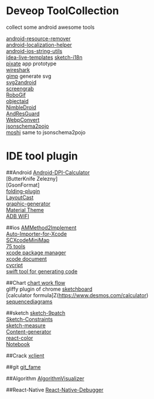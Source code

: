 # Deveop ToolCollection
collect some android awesome tools  

[android-resource-remover](https://github.com/KeepSafe/android-resource-remover)  
[android-localization-helper](https://github.com/jordanjoz1/android-localization-helper)  
[android-ios-string-utils](https://github.com/ratana/android-ios-string-utils)  
[idea-live-templates](https://github.com/keyboardsurfer/idea-live-templates)
[sketch-i18n](https://github.com/realaboo/sketch-i18n)  
[pixate](http://www.pixate.com/) app prototype  
[wireshark](https://www.wireshark.org/)  
[gimp](http://www.gimp.org/downloads/) generate svg  
[svg2android](https://github.com/inloop/svg2android)  
[screengrab](https://github.com/fastlane/screengrab)  
[RoboGif](https://github.com/izacus/RoboGif)  
[objectaid](http://www.objectaid.com/download)  
[NimbleDroid](https://nimbledroid.com/)  
[AndResGuard](https://github.com/shwenzhang/AndResGuard)  
[WebpConvert](https://github.com/mogujie/WebpConvert_Gradle_Plugin)  
[jsonschema2pojo](https://github.com/joelittlejohn/jsonschema2pojo)  
[moshi](https://github.com/square/moshi) same to jsonschema2pojo

# IDE tool plugin

##Android
[Android-DPI-Calculator](https://github.com/JerzyPuchalski/Android-DPI-Calculator)  
[ButterKnife Zelezny]  
[GsonFormat]  
[folding-plugin](https://github.com/dmytrodanylyk/folding-plugin)  
[LayoutCast](https://github.com/mmin18/LayoutCast)  
[graphic-generator](http://www.norio.be/android-feature-graphic-generator/)  
[Material Theme](https://github.com/ChrisRM/material-theme-jetbrains)  
[ADB WIFI](https://github.com/pedrovgs/AndroidWiFiADB)


##ios
[AMMethod2Implement](https://github.com/MellongLau/AMMethod2Implement)  
[Auto-Importer-for-Xcode](https://github.com/citrusbyte/Auto-Importer-for-Xcode)  
[SCXcodeMiniMap](https://github.com/stefanceriu/SCXcodeMiniMap)  
[75 tools](http://ios.jobbole.com/46799/)  
[xcode package manager](https://github.com/supermarin/Alcatraz)  
[xcode document](https://github.com/onevcat/VVDocumenter-Xcode)  
[cycript](http://www.cycript.org/)  
[swift tool for generating code](https://github.com/AliSoftware/SwiftGen)

##Chart
[chart work flow](https://www.lucidchart.com)  
gliffy plugin of chrome
[sketchboard](https://sketchboard.me)  
[calculator formula]Z(https://www.desmos.com/calculator)  
[sequencediagrams](https://www.websequencediagrams.com/)

##sketch
[sketch-9patch](https://github.com/maundytime/sketch-9patch)  
[Sketch-Constraints](https://github.com/bouchenoiremarc/Sketch-Constraints)  
[sketch-measure](https://github.com/utom/sketch-measure)  
[Content-generator](https://github.com/timuric/Content-generator-sketch-plugin)  
[react-color](https://github.com/casesandberg/react-color)  
[Notebook](https://github.com/marcosvidal/Sketch-Notebook)

##Crack
[xclient](http://xclient.info/)

##git
[git_fame](https://github.com/oleander/git-fame-rb)

##Algorithm
[AlgorithmVisualizer](https://github.com/parkjs814/AlgorithmVisualizer)  

##React-Native
[React-Native-Debugger](https://github.com/jhen0409/react-native-debugger)

